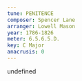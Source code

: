 ```yaml
---
tune: PENITENCE
composer: Spencer Lane
arranger: Lowell Mason
year: 1786-1826
meter: 6.5.6.5.D.
key: C Major
anacrusis: 0
---
```

undefined